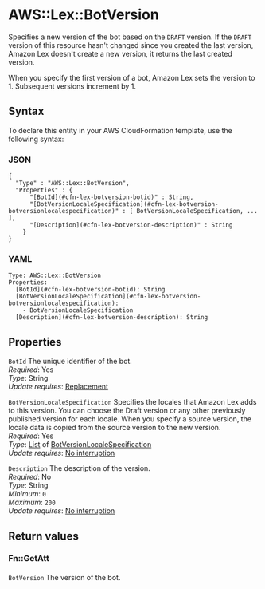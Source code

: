 # AWS::Lex::BotVersion<a name="aws-resource-lex-botversion"></a>

Specifies a new version of the bot based on the `DRAFT` version\. If the `DRAFT` version of this resource hasn't changed since you created the last version, Amazon Lex doesn't create a new version, it returns the last created version\.

When you specify the first version of a bot, Amazon Lex sets the version to 1\. Subsequent versions increment by 1\.

## Syntax<a name="aws-resource-lex-botversion-syntax"></a>

To declare this entity in your AWS CloudFormation template, use the following syntax:

### JSON<a name="aws-resource-lex-botversion-syntax.json"></a>

```
{
  "Type" : "AWS::Lex::BotVersion",
  "Properties" : {
      "[BotId](#cfn-lex-botversion-botid)" : String,
      "[BotVersionLocaleSpecification](#cfn-lex-botversion-botversionlocalespecification)" : [ BotVersionLocaleSpecification, ... ],
      "[Description](#cfn-lex-botversion-description)" : String
    }
}
```

### YAML<a name="aws-resource-lex-botversion-syntax.yaml"></a>

```
Type: AWS::Lex::BotVersion
Properties: 
  [BotId](#cfn-lex-botversion-botid): String
  [BotVersionLocaleSpecification](#cfn-lex-botversion-botversionlocalespecification): 
    - BotVersionLocaleSpecification
  [Description](#cfn-lex-botversion-description): String
```

## Properties<a name="aws-resource-lex-botversion-properties"></a>

`BotId`  <a name="cfn-lex-botversion-botid"></a>
The unique identifier of the bot\.  
*Required*: Yes  
*Type*: String  
*Update requires*: [Replacement](https://docs.aws.amazon.com/AWSCloudFormation/latest/UserGuide/using-cfn-updating-stacks-update-behaviors.html#update-replacement)

`BotVersionLocaleSpecification`  <a name="cfn-lex-botversion-botversionlocalespecification"></a>
Specifies the locales that Amazon Lex adds to this version\. You can choose the Draft version or any other previously published version for each locale\. When you specify a source version, the locale data is copied from the source version to the new version\.  
*Required*: Yes  
*Type*: [List](aws-properties-lex-botversion-botversionlocalespecification.md) of [BotVersionLocaleSpecification](aws-properties-lex-botversion-botversionlocalespecification.md)  
*Update requires*: [No interruption](https://docs.aws.amazon.com/AWSCloudFormation/latest/UserGuide/using-cfn-updating-stacks-update-behaviors.html#update-no-interrupt)

`Description`  <a name="cfn-lex-botversion-description"></a>
The description of the version\.  
*Required*: No  
*Type*: String  
*Minimum*: `0`  
*Maximum*: `200`  
*Update requires*: [No interruption](https://docs.aws.amazon.com/AWSCloudFormation/latest/UserGuide/using-cfn-updating-stacks-update-behaviors.html#update-no-interrupt)

## Return values<a name="aws-resource-lex-botversion-return-values"></a>

### Fn::GetAtt<a name="aws-resource-lex-botversion-return-values-fn--getatt"></a>

#### <a name="aws-resource-lex-botversion-return-values-fn--getatt-fn--getatt"></a>

`BotVersion`  <a name="BotVersion-fn::getatt"></a>
The version of the bot\.